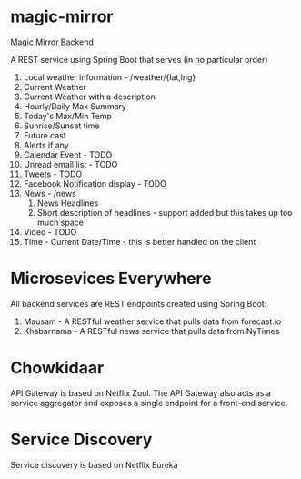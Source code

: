 # magic-mirror
Magic Mirror Backend

A REST service using Spring Boot that serves (in no particular order)

1. Local weather information - /weather/{lat,lng}
  1. Current Weather
  2. Current Weather with a description
  3. Hourly/Daily Max Summary
  4. Today's Max/Min Temp
  5. Sunrise/Sunset time
  6. Future cast
  7. Alerts if any
2. Calendar Event - TODO
3. Unread email list - TODO
4. Tweets - TODO
5. Facebook Notification display - TODO
6. News - /news
   1. News Headlines
   2. Short description of headlines - support added but this takes up too much space
7. Video - TODO
8. Time - Current Date/Time - this is better handled on the client


# Microsevices Everywhere
All backend services are REST endpoints created using Spring Boot:

1. Mausam - A RESTful weather service that pulls data from forecast.io
2. Khabarnama - A RESTful news service that pulls data from NyTimes

# Chowkidaar
API Gateway is based on Netflix Zuul. The API Gateway also acts as a service aggregator and exposes a single endpoint for a front-end service.

# Service Discovery
Service discovery is based on Netflix Eureka


